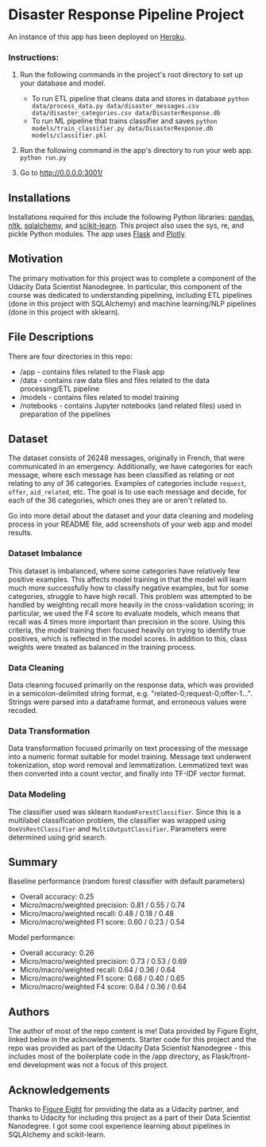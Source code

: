 # Disaster Response Pipeline Project

An instance of this app has been deployed on [Heroku](https://dsnd-disaster-dashboard.herokuapp.com/).

### Instructions:
1. Run the following commands in the project's root directory to set up your database and model.

    - To run ETL pipeline that cleans data and stores in database
        `python data/process_data.py data/disaster_messages.csv data/disaster_categories.csv data/DisasterResponse.db`
    - To run ML pipeline that trains classifier and saves
        `python models/train_classifier.py data/DisasterResponse.db models/classifier.pkl`

2. Run the following command in the app's directory to run your web app.
    `python run.py`

3. Go to http://0.0.0.0:3001/

## Installations
Installations required for this include the following Python libraries: [pandas](https://pandas.pydata.org/), [nltk](https://www.nltk.org/), [sqlalchemy](https://www.sqlalchemy.org/), and [scikit-learn](https://scikit-learn.org/stable/). This project also uses the sys, re, and pickle Python modules. The app uses [Flask](http://flask.pocoo.org/) and [Plotly](https://plot.ly/).

## Motivation
The primary motivation for this project was to complete a component of the Udacity Data Scientist Nanodegree. In particular, this component of the course was dedicated to understanding pipelining, including ETL pipelines (done in this project with SQLAlchemy) and machine learning/NLP pipelines (done in this project with sklearn).

## File Descriptions
There are four directories in this repo:
- /app - contains files related to the Flask app
- /data - contains raw data files and files related to the data processing/ETL pipeline
- /models - contains files related to model training
- /notebooks - contains Jupyter notebooks (and related files) used in preparation of the pipelines

## Dataset
The dataset consists of 26248 messages, originally in French, that were communicated in an emergency.
Additionally, we have categories for each message, where each message has been classified as relating
or not relating to any of 36 categories. Examples of categories include `request`, `offer`, `aid_related`,
etc. The goal is to use each message and decide, for each of the 36 categories, which ones they are or 
aren't related to.

Go into more detail about the dataset and your data cleaning and modeling process in your README file, add screenshots of your web app and model results.

### Dataset Imbalance
This dataset is imbalanced, where some categories have relatively few positive examples. This affects
model training in that the model will learn much more successfully how to classify negative examples,
but for some categories, struggle to have high recall. This problem was attempted to be handled by
weighting recall more heavily in the cross-validation scoring; in particular, we used the F4 score to
evaluate models, which means that recall was 4 times more important than precision in the score. Using
this criteria, the model training then focused heavily on trying to identify true positives, which is 
reflected in the model scores. In addition to this, class weights were treated as balanced in the training
process.

### Data Cleaning
Data cleaning focused primarily on the response data, which was provided in a semicolon-delimited string format, e.g.
"related-0;request-0;offer-1...". Strings were parsed into a dataframe format, and erroneous values were recoded.

### Data Transformation
Data transformation focused primarily on text processing of the message into a numeric format suitable for model training. Message text underwent tokenization, stop word removal and lemmatization. Lemmatized text was then converted into a count vector, and finally into TF-IDF vector format.

### Data Modeling
The classifier used was sklearn `RandomForestClassifier`. Since this is a multilabel classification problem, the classifier was wrapped using `OneVsRestClassifier` and `MultiOutputClassifier`. Parameters were determined using grid search.

## Summary
Baseline performance (random forest classifier with default parameters)
- Overall accuracy: 0.25
- Micro/macro/weighted precision: 0.81 / 0.55 / 0.74
- Micro/macro/weighted recall: 0.48 / 0.18 / 0.48
- Micro/macro/weighted F1 score: 0.60 / 0.23 / 0.54

Model performance:
- Overall accuracy: 0.26
- Micro/macro/weighted precision: 0.73 / 0.53 / 0.69
- Micro/macro/weighted recall: 0.64 / 0.36 / 0.64
- Micro/macro/weighted F1 score: 0.68 / 0.40 / 0.65 
- Micro/macro/weighted F4 score: 0.64 / 0.36 / 0.64 

## Authors
The author of most of the repo content is me! Data provided by Figure Eight, linked below in the acknowledgements. Starter code for this project and the repo was provided as part of the Udacity Data Scientist Nanodegree - this includes most of the boilerplate code in the /app directory, as Flask/front-end development was not a focus of this project.

## Acknowledgements
Thanks to [Figure Eight](https://www.figure-eight.com/) for providing the data as a Udacity partner, and thanks to Udacity for including this project as a part of their Data Scientist Nanodegree. I got some cool experience learning about pipelines in SQLAlchemy and scikit-learn.
